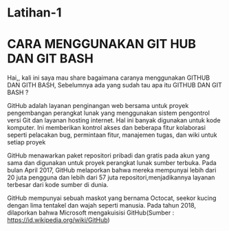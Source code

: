 # Latihan-1
# CARA MENGGUNAKAN GIT HUB DAN GIT BASH

Hai,, kali ini saya mau share bagaimana caranya menggunakan GITHUB DAN GITH BASH, Sebelumnya ada yang sudah tau apa itu GITHUB DAN GIT BASH ?

GitHub adalah layanan penginangan web bersama untuk proyek pengembangan perangkat lunak yang menggunakan sistem pengontrol versi Git dan layanan hosting internet. Hal ini banyak digunakan untuk kode komputer. Ini memberikan kontrol akses dan beberapa fitur kolaborasi seperti pelacakan bug, permintaan fitur, manajemen tugas, dan wiki untuk setiap proyek

GitHub menawarkan paket repositori pribadi dan gratis pada akun yang sama dan digunakan untuk proyek perangkat lunak sumber terbuka. Pada bulan April 2017, GitHub melaporkan bahwa mereka mempunyai lebih dari 20 juta pengguna dan lebih dari 57 juta repositori,menjadikannya layanan terbesar dari kode sumber di dunia.

GitHub mempunyai sebuah maskot yang bernama Octocat, seekor kucing dengan lima tentakel dan wajah seperti manusia.
Pada tahun 2018, dilaporkan bahwa Microsoft mengakuisisi GitHub(Sumber : https://id.wikipedia.org/wiki/GitHub)
